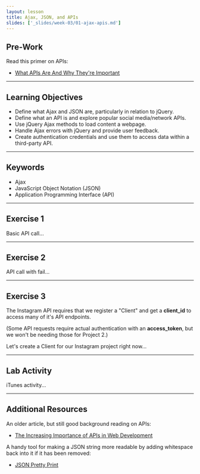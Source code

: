 ```yaml
---
layout: lesson
title: Ajax, JSON, and APIs
slides: ['_slides/week-03/01-ajax-apis.md']
---
```


## Pre-Work

Read this primer on APIs:

- [What APIs Are And Why They're Important](http://readwrite.com/2013/09/19/api-defined)

---

## Learning Objectives

- Define what Ajax and JSON are, particularly in relation to jQuery.
- Define what an API is and explore popular social media/network APIs.
- Use jQuery Ajax methods to load content a webpage.
- Handle Ajax errors with jQuery and provide user feedback.
- Create authentication credentials and use them to access data within a third-party API.

---

## Keywords

- Ajax
- JavaScript Object Notation (JSON)
- Application Programming Interface (API)

---

## Exercise 1

Basic API call...

---

## Exercise 2

API call with fail...

---

## Exercise 3

The Instagram API requires that we register a "Client" and get a **client_id** to access many of it's API endpoints.

(Some API requests require actual authentication with an **access_token**, but we won't be needing those for Project 2.)

Let's create a Client for our Instagram project right now...

---

## Lab Activity

iTunes activity...

---

## Additional Resources

An older article, but still good background reading on APIs:

- [The Increasing Importance of APIs in Web Development](https://code.tutsplus.com/articles/the-increasing-importance-of-apis-in-web-development--net-22368)

A handy tool for making a JSON string more readable by adding whitespace back into it if it has been removed:

- [JSON Pretty Print](http://jsonprettyprint.com/)
